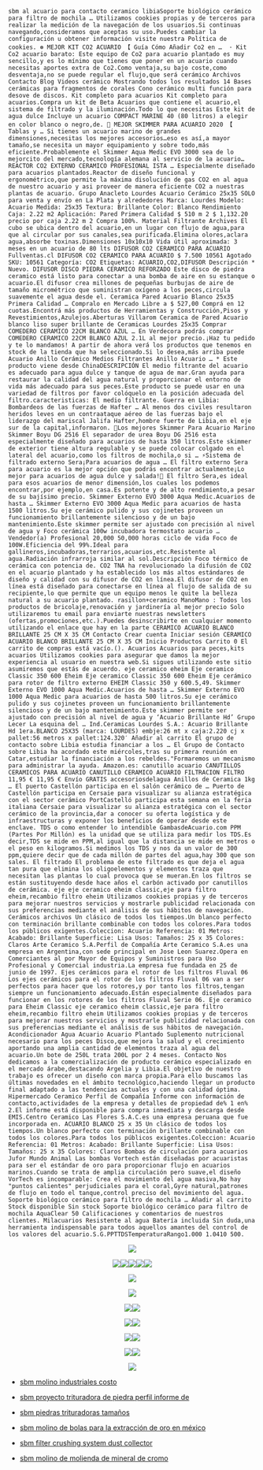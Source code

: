 
```
sbm al acuario para contacto ceramico libiaSoporte biológico cerámico para filtro de mochila … Utilizamos cookies propias y de terceros para realizar la medición de la navegación de los usuarios.Si continuas navegando,consideramos que aceptas su uso.Puedes cambiar la configuración u obtener información visite nuestra Política de cookies. ⊛ MEJOR KIT CO2 ACUARIO 【 Guía Cómo Añadir Co2 en …  · Kit Co2 acuario barato: Este equipo de Co2 para acuario plantado es muy sencillo,y es lo mínimo que tienes que poner en un acuario cuando necesitas aportes extra de Co2.Como ventaja,su bajo coste,como desventaja,no se puede regular el flujo,que será cerámico Archivos Contacto Blog Videos cerámico Mostrando todos los resultados 14 Bases cerámicas para fragmentos de corales Cono cerámico multi función para desove de discos. Kit completo para acuarios Kit completo para acuarios.Compra un kit de Beta Acuarios que contiene el acuario,el sistema de filtrado y la iluminación.Todo lo que necesitas Este kit de agua dulce Incluye un acuario COMPACT MARINE 40 (80 litros) a elegir en color blanco o negro,de. 🥇 MEJOR SKIMMER PARA ACUARIO 2020 【 Tablas y … Si tienes un acuario marino de grandes dimensiones,necesitas los mejores accesorios…eso es así,a mayor tamaño,se necesita un mayor equipamiento y sobre todo,más eficiente.Probablemente el Skimmer Aqua Medic EVO 3000 sea de lo mejorcito del mercado,tecnología alemana al servicio de la acuario… REACTOR CO2 EXTERNO CERAMICO PROFESIONAL ISTA … Especialmente diseñado para acuarios plantados.Reactor de diseño funcional y ergonométrico,que permite la máxima disolución de gas CO2 en al agua de nuestro acuario y asi proveer de manera eficiente CO2 a nuestras plantas de acuario. Grupo Anacleto Lourdes Acuario Cerámico 25x35 SOLO para venta y envío en La Plata y alrededores Marca: Lourdes Modelo: Acuario Medida: 25x35 Textura: Brillante Color: Blanco Rendimiento Caja: 2.22 m2 Aplicación: Pared Primera Calidad $ 510 m 2 $ 1,132.20 precio por caja 2.22 m 2 Compra 100%. Material Filtrante Archives El cubo se ubica dentro del acuario,en un lugar con flujo de agua,para que al circular por sus canales,sea purificada.Elimina olores,aclara agua,absorbe toxinas.Dimensiones 10x10x10 Vida útil aproximada: 3 meses en un acuario de 80 lts DIFUSOR CO2 CERAMICO PARA ACUARIO Fullventas.cl DIFUSOR CO2 CERAMICO PARA ACUARIO $ 7.500 10561 Agotado SKU: 10561 Categoría: CO2 Etiquetas: ACUARIO,CO2,DIFUSOR Descripción * Nuevo. DIFUSOR DISCO PIEDRA CERAMICO REFORZADO Este disco de piedra ceramico está listo para conectar a una bomba de aire en su estanque o acuario.El difusor crea millones de pequeñas burbujas de aire de tamaño micrométrico que suministran oxígeno a los peces,circula suavemente el agua desde el. Ceramica Pared Acuario Blanco 25x35 Primera Calidad … Compralo en Mercado Libre a $ 527,00 Comprá en 12 cuotas.Encontrá más productos de Herramientas y Construcción,Pisos y Revestimientos,Azulejos.Aberturas Villarom Ceramica de Pared Acuario blanco liso super brillante de Ceramicas Lourdes 25x35 Comprar COMEDERO CERAMICO 22CM BLANCO AZUL … En Verdecora podrás comprar COMEDERO CERAMICO 22CM BLANCO AZUL 2.1L al mejor precio.¡Haz tu pedido y te lo mandamos! A partir de ahora verá los productos que tenemos en stock de la tienda que ha seleccionado.Si lo desea,más arriba puede Acuario Anillo Cerámico Medios Filtrantes Anillo Acuario … * Este producto viene desde ChinaDESCRIPCIÓN El medio filtrante del acuario es adecuado para agua dulce y tanque de agua de mar.Gran ayuda para restaurar la calidad del agua natural y proporcionar el entorno de vida más adecuado para sus peces.Este producto se puede usar en una variedad de filtros por favor colóquelo en la posición adecuada del filtro.caracteristicas: El medio filtrante. Guerra en Libia: Bombardeos de las fuerzas de Hafter … Al menos dos civiles resultaron heridos leves en un contraataque aéreo de las fuerzas bajo el liderazgo del mariscal Jalifa Hafter,hombre fuerte de Libia,en el eje sur de la capital,informaron. 🚀Los mejores Skimmer Para Acuario Marino Skimmer Boyu DG 2516 El separador de urea Boyu DG 2516 esta especialmente diseñado para acuarios de hasta 350 litros.Este skimmer de exterior tiene altura regulable y se puede colocar colgado en el lateral del acuario,como los filtros de mochila,o si … ⚡Sistema de filtrado externo Sera¡Para acuarios de agua … El filtro externo Sera para acuario es la mejor opción que podrás encontrar actualmente¡Lo mejor para acuarios de agua dulce y salada!🐠 El filtro Sera,es ideal para esos acuarios de menor dimensión,los cuales los podemos encontrar,por ejemplo,en casa.Es potente y de alto rendimiento,a pesar de su bajísimo precio. Skimmer Externo EVO 3000 Aqua Medic.Acuarios de hasta … Skimmer Externo EVO 3000 Aqua Medic para acuarios de hasta 1500 litros.Su eje cerámico pulido y sus cojinetes proveen un funcionamiento brillantemente silencioso y de un bajo mantenimiento.Este skimmer permite ser ajustado con precisión al nivel de agua y Foco cerámica 100w incubadora termostato acuario … Vendedor(a) Profesional 20,000 50,000 horas ciclo de vida Foco de 100W.Eficiencia del 99%.Ideal para gallineros,incubadoras,terrarios,acuarios,etc.Resistente al agua.Radiación infrarroja similar al sol.Descripción Foco térmico de cerámica con potencia de. CO2 TNA ha revolucionado la difusión de CO2 en el acuario plantado y ha establecido los más altos estándares de diseño y calidad con su difusor de CO2 en línea.El difusor de CO2 en línea está diseñado para conectarse en línea al flujo de salida de su recipiente,lo que permite que un equipo menos le quite la belleza natural a su acuario plantado. rasillon+ceramico ManoMano : Todos los productos de bricolaje,renovación y jardinería al mejor precio Solo utilizaremos tu email para enviarte nuestras newsletters (ofertas,promociones,etc.).Puedes desinscribirte en cualquier momento utilizando el enlace que hay en la parte CERAMICO ACUARIO BLANCO BRILLANTE 25 CM X 35 CM Contacto Crear cuenta Iniciar sesión CERAMICO ACUARIO BLANCO BRILLANTE 25 CM X 35 CM Inicio Productos Carrito 0 El carrito de compras está vacío.(). Acuarios Acuarios para peces,kits acuarios Utilizamos cookies para asegurar que damos la mejor experiencia al usuario en nuestra web.Si sigues utilizando este sitio asumiremos que estás de acuerdo. eje ceramico eheim Eje ceramico Classic 350 600 Eheim Eje ceramico Classic 350 600 Eheim Eje cerámico para rotor de filtro externo EHEIM Classic 350 y 600.5,49. Skimmer Externo EVO 1000 Aqua Medic.Acuarios de hasta … Skimmer Externo EVO 1000 Aqua Medic para acuarios de hasta 500 litros.Su eje cerámico pulido y sus cojinetes proveen un funcionamiento brillantemente silencioso y de un bajo mantenimiento.Este skimmer permite ser ajustado con precisión al nivel de agua y ‘Acuario Brillante Hd’ Grupo Lecer La esquina del … Ind.Ceramicas Lourdes S.A.: Acuario Brillante Hd 1era.BLANCO 25X35 (marca: LOURDES) embje:26 mt x caja:2.220 cj x pallet:56 metros x pallet:124.320′ Añadir al carrito El grupo de contacto sobre Libia estudia financiar a los … El Grupo de Contacto sobre Libia ha acordado este miércoles,tras su primera reunión en Catar,estudiar la financiación a los rebeldes."Formaremos un mecanismo para administrar la ayuda. Amazon.es: canutillo acuario CANUTILLOS CERAMICOS PARA ACUARIO CANUTILLO CERAMICO ACUARIO FILTRACION FILTRO 11,95 € 11,95 € Envío GRATIS accesoriosdelagua Anillos de Ceramica 1kg … El puerto Castellón participa en el salón cerámico de … Puerto de Castellón participa en Cersaie para visualizar su alianza estratégica con el sector cerámico PortCastelló participa esta semana en la feria italiana Cersaie para visualizar su alianza estratégica con el sector cerámico de la provincia,dar a conocer su oferta logística y de infraestructuras y exponer los beneficios de operar desde este enclave. TDS o como entender lo intendible GambasdeAcuario.com PPM (Partes Por Millón) es la unidad que se utiliza para medir los TDS.Es decir,TDS se mide en PPM,al igual que la distancia se mide en metros o el peso en kilogramos.Si medimos los TDS y nos da un valor de 300 ppm,quiere decir que de cada millón de partes del agua,hay 300 que son sales. El filtrado El problema de este filtrado es que deja el agua tan pura que elimina los oligoelementos y elementos traza que necesitan las plantas lo cual provoca que se mueran.En los filtros se están sustituyendo desde hace años el carbón activado por canutillos de cerámica. eje eje ceramico eheim classic,eje para filtro eheim,recambio filtro eheim Utilizamos cookies propias y de terceros para mejorar nuestros servicios y mostrarle publicidad relacionada con sus preferencias mediante el análisis de sus hábitos de navegación. Cerámicos archivos Un clásico de todos los tiempos.Un blanco perfecto con terminación brillante combinable con todos los colores.Para todos los públicos exigentes.Coleccion: Acuario Referencia: 01 Metros: Acabado: Brillante Superficie: Lisa Usos: Tamaños: 25 x 35 Colores: Claros Arte Ceramico S.A.Perfil de Compañía Arte Ceramico S.A.es una empresa en Argentina,con sede principal en Jose Leon Suarez.Opera en Comerciantes al por Mayor de Equipos y Suministros para Uso Profesional y Comercial industria.La empresa fue fundada en 25 de junio de 1997. Ejes cerámicos para el rotor de los filtros Fluval 06 Los ejes cerámicos para el rotor de los filtros Fluval 06 van a ser perfectos para hacer que los rotores,y por tanto los filtros,tengan siempre un funcionamiento adecuado.Están especialmente diseñados para funcionar en los rotores de los filtros Fluval Serie 06. Eje ceramico para Eheim Classic eje ceramico eheim classic,eje para filtro eheim,recambio filtro eheim Utilizamos cookies propias y de terceros para mejorar nuestros servicios y mostrarle publicidad relacionada con sus preferencias mediante el análisis de sus hábitos de navegación. Acondicionador Agua Acuario Acuario Plantado Suplemento nutricional necesario para los peces Disco,que mejora la salud y el crecimiento aportando una amplia cantidad de elementos traza al agua del acuario.Un bote de 250L trata 200L por 2 4 meses. Contacto Nos dedicamos a la comercialización de producto cerámico especializado en el mercado árabe,destacando Argelia y Libia.El objetivo de nuestro trabajo es ofrecer un diseño con marca propia.Para ello buscamos las últimas novedades en el ámbito tecnológico,haciendo llegar un producto final adaptado a las tendencias actuales y con una calidad óptima. Hipermercado Ceramico Perfil de Compañía Informe con información de contacto,actividades de la empresa y detalles de propiedad de% 1 en% 2.El informe está disponible para compra inmediata y descarga desde EMIS.Centro Ceramico Las Flores S.A.C.es una empresa peruana que fue incorporada en. ACUARIO BLANCO 25 x 35 Un clásico de todos los tiempos.Un blanco perfecto con terminación brillante combinable con todos los colores.Para todos los públicos exigentes.Coleccion: Acuario Referencia: 01 Metros: Acabado: Brillante Superficie: Lisa Usos: Tamaños: 25 x 35 Colores: Claros Bombas de circulación para acuarios Jufor Mundo Animal Las bombas Vortech están diseñadas por acuaristas para ser el estándar de oro para proporcionar flujo en acuarios marinos.Cuando se trata de amplia circulación pero suave,el diseño VorTech es incomparable: Crea el movimiento del agua masiva,No hay "puntos calientes" perjudiciales para el coral,Gyre natural,patrones de flujo en todo el tanque,control preciso del movimiento del agua. Soporte biológico cerámico para filtro de mochila … Añadir al carrito Stock disponible Sin stock Soporte biológico cerámico para filtro de mochila AquaClear 50 Calificaciones y comentarios de nuestros clientes. Milacuarios Resistente al agua Batería incluida Sin duda,una herramienta indispensable para todos aquellos amantes del control de los valores del acuario.S.G.PPTTDSTemperaturaRango1.000 1.0410 500. 
```

<div align="center">

<a href="https://es-crusher.shibang-china.com/github&k=sbm+al+acuario+para+contacto+ceramico+libia"><img src="https://static.shibang-china.com/es/crusher/logo.jpg"></a>

<a href="https://es-crusher.shibang-china.com/github&k=sbm+al+acuario+para+contacto+ceramico+libia"><img src="https://static.shibang-china.com/es/crusher/index.jpg"></a><a href="https://es-crusher.shibang-china.com/material.htmlgithub&k=sbm+al+acuario+para+contacto+ceramico+libia"><img src="https://static.shibang-china.com/es/crusher/material.jpg"></a><a href="https://es-crusher.shibang-china.com/application.htmlgithub&k=sbm+al+acuario+para+contacto+ceramico+libia"><img src="https://static.shibang-china.com/es/crusher/application.jpg"></a><a href="https://es-crusher.shibang-china.com/aboutus.htmlgithub&k=sbm+al+acuario+para+contacto+ceramico+libia"><img src="https://static.shibang-china.com/es/crusher/aboutus.jpg"></a><a href="https://es-crusher.shibang-china.com/contact.htmlgithub&k=sbm+al+acuario+para+contacto+ceramico+libia"><img src="https://static.shibang-china.com/es/crusher/contact.jpg"></a>

<a href="https://es-crusher.shibang-china.com/github&k=sbm+al+acuario+para+contacto+ceramico+libia"><img src="https://static.shibang-china.com/es/crusher/banner.jpg"></a>

<a href="https://swt.shibang-china.com/github&k=sbm+al+acuario+para+contacto+ceramico+libia"><img src="https://static.shibang-china.com/es/crusher/text.jpg"></a>

<a href="https://swt.shibang-china.com/github&k=sbm+al+acuario+para+contacto+ceramico+libia"><img src="https://static.shibang-china.com/es/crusher/chat.jpg"></a><a href="https://es-crusher.shibang-china.com/contact.htmlgithub&k=sbm+al+acuario+para+contacto+ceramico+libia"><img src="https://static.shibang-china.com/es/crusher/message.jpg"></a>

<a href="https://es-crusher.shibang-china.com/products/pe.htmlgithub&k=sbm+al+acuario+para+contacto+ceramico+libia"><img src="https://static.shibang-china.com/es/crusher/pe.jpg"></a><a href="https://es-crusher.shibang-china.com/products/pf.htmlgithub&k=sbm+al+acuario+para+contacto+ceramico+libia"><img src="https://static.shibang-china.com/es/crusher/pf.jpg"></a>

<a href="https://es-crusher.shibang-china.com/products/hpt.htmlgithub&k=sbm+al+acuario+para+contacto+ceramico+libia"><img src="https://static.shibang-china.com/es/crusher/hpt.jpg"></a><a href="https://es-crusher.shibang-china.com/products/vsi.htmlgithub&k=sbm+al+acuario+para+contacto+ceramico+libia"><img src="https://static.shibang-china.com/es/crusher/vsi.jpg"></a>

<a href="https://es-crusher.shibang-china.com/products/klv.htmlgithub&k=sbm+al+acuario+para+contacto+ceramico+libia"><img src="https://static.shibang-china.com/es/crusher/klv.jpg"></a><a href="https://es-crusher.shibang-china.com/products/portable.htmlgithub&k=sbm+al+acuario+para+contacto+ceramico+libia"><img src="https://static.shibang-china.com/es/crusher/portable.jpg"></a>

<a href="https://swt.shibang-china.com/github&k=sbm+al+acuario+para+contacto+ceramico+libia"><img src="https://static.shibang-china.com/es/crusher/case.jpg"></a>

</div>


* [sbm molino industriales costo](sbm%20molino%20industriales%20costo.md)

* [sbm proyecto trituradora de piedra perfil informe de](sbm%20proyecto%20trituradora%20de%20piedra%20perfil%20informe%20de.md)

* [sbm piedras trituradoras tamaños](sbm%20piedras%20trituradoras%20tama%C3%B1os.md)

* [sbm molino de bolas para la extracción de oro en méxico](sbm%20molino%20de%20bolas%20para%20la%20extracci%C3%B3n%20de%20oro%20en%20m%C3%A9xico.md)

* [sbm filter crushing system dust collector](sbm%20filter%20crushing%20system%20dust%20collector.md)

* [sbm molino de molienda de mineral de cromo](sbm%20molino%20de%20molienda%20de%20mineral%20de%20cromo.md)